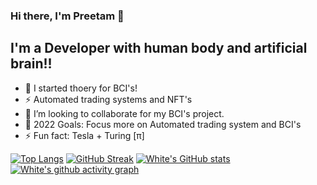 ### Hi there, I'm Preetam  👋



## I'm a  Developer with human body and artificial brain!!

- 🔭 I started thoery for BCI's!
- ⚡ Automated trading systems and NFT's
- 👯 I’m looking to collaborate for my BCI's project.
- 🥅 2022 Goals: Focus more on Automated trading system and BCI's
- ⚡ Fun fact:  Tesla + Turing [π] 





[![Top Langs](https://github-readme-stats.vercel.app/api/top-langs/?username=white07S)](https://github.com/white07S/github-readme-stats)
[![GitHub Streak](https://github-readme-streak-stats.herokuapp.com?user=white07S&theme=dark&hide_border=true&date_format=M%20j%5B%2C%20Y%5D)](https://git.io/streak-stats)
[![White's GitHub stats](https://github-readme-stats.vercel.app/api?username=white07S)](https://github.com/white07S/github-readme-stats)
[![White's github activity graph](https://activity-graph.herokuapp.com/graph?username=white07S&theme=dracula)](https://github.com/white07S/github-readme-activity-graph)
